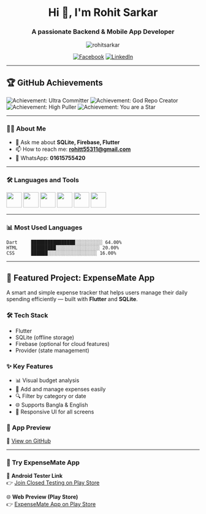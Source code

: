 
<h1 align="center">Hi 👋, I'm Rohit Sarkar</h1>
<h3 align="center">A passionate Backend & Mobile App Developer</h3>

<p align="center">
  <img src="https://komarev.com/ghpvc/?username=rohitsarkar&label=Profile%20views&color=0e75b6&style=flat" alt="rohitsarkar" />
</p>

<p align="center">
  <a href="https://www.facebook.com/profile.php?id=61555828138347" target="_blank"><img alt="Facebook" src="https://img.shields.io/badge/Facebook-1877F2?style=for-the-badge&logo=facebook&logoColor=white"/></a>
  <a href="https://www.linkedin.com/in/rohit-sarkar-878697275?utm_source=share&utm_campaign=share_via&utm_content=profile&utm_medium=ios_app" target="_blank"><img alt="LinkedIn" src="https://img.shields.io/badge/LinkedIn-0077B5?style=for-the-badge&logo=linkedin&logoColor=white"/></a>
</p>

---

## 🏆 GitHub Achievements

![Achievement: Ultra Committer](https://img.shields.io/badge/Commits-950+-brightgreen)
![Achievement: God Repo Creator](https://img.shields.io/badge/Repositories-30+-yellow)
![Achievement: High Puller](https://img.shields.io/badge/Pull%20Requests-37-blue)
![Achievement: You are a Star](https://img.shields.io/badge/Stars-42-blueviolet)

---

### 🧑‍💻 About Me
- 💬 Ask me about **SQLite, Firebase, Flutter**
- 📫 How to reach me: **rohitt55311@gmail.com**
- 📱 WhatsApp: **01615755420**

---

### 🛠️ Languages and Tools

<p>
  <img src="https://cdn.jsdelivr.net/gh/devicons/devicon/icons/flutter/flutter-original.svg" height="40"/>
  <img src="https://cdn.jsdelivr.net/gh/devicons/devicon/icons/dart/dart-original.svg" height="40"/>
  <img src="https://cdn.jsdelivr.net/gh/devicons/devicon/icons/html5/html5-original.svg" height="40"/>
  <img src="https://cdn.jsdelivr.net/gh/devicons/devicon/icons/css3/css3-original.svg" height="40"/>
  <img src="https://cdn.jsdelivr.net/gh/devicons/devicon/icons/mysql/mysql-original.svg" height="40"/>
  <img src="https://cdn.jsdelivr.net/gh/devicons/devicon/icons/firebase/firebase-plain.svg" height="40"/>
</p>

---

### 📊 Most Used Languages

```text
Dart     ████████████████░░░░░░░░░░ 64.00%
HTML     █████████░░░░░░░░░░░░░░░░ 20.00%
CSS      ██████░░░░░░░░░░░░░░░░░░ 16.00%
```

---

## 💼 Featured Project: ExpenseMate App

A smart and simple expense tracker that helps users manage their daily spending efficiently — built with **Flutter** and **SQLite**.

### 🛠️ Tech Stack
- Flutter
- SQLite (offline storage)
- Firebase (optional for cloud features)
- Provider (state management)

### ✨ Key Features
- 📊 Visual budget analysis
- 💸 Add and manage expenses easily
- 🔍 Filter by category or date
- 🌐 Supports Bangla & English
- 📱 Responsive UI for all screens

### 🎥 App Preview

🔗 [View on GitHub](https://github.com/Rohitt55/expensemateapp/tree/ExpenseMate_App_Final_version)

---

### 🎯 Try ExpenseMate App

📱 **Android Tester Link**  
👉 [Join Closed Testing on Play Store](https://play.google.com/apps/testing/com.rohitsarkar.expensemate)

🌐 **Web Preview (Play Store)**  
👉 [ExpenseMate App on Play Store](https://play.google.com/store/apps/details?id=com.rohitsarkar.expensemate)

